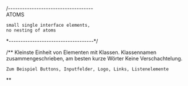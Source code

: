 /*------------------------------------*\
    ATOMS
    
    small single interface elements,
    no nesting of atoms
\*------------------------------------*/

/**
    Kleinste Einheit von Elementen mit Klassen. Klassennamen zusammengeschrieben, am besten kurze Wörter
    Keine Verschachtelung.

    Zum Beispiel Buttons, Inputfelder, Logo, Links, Listenelemente
**